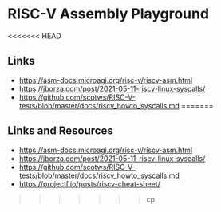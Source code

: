 # RISC-V Assembly Playground

<<<<<<< HEAD
## Links
- <https://asm-docs.microagi.org/risc-v/riscv-asm.html>
- <https://jborza.com/post/2021-05-11-riscv-linux-syscalls/>
- <https://github.com/scotws/RISC-V-tests/blob/master/docs/riscv_howto_syscalls.md>
=======
## Links and Resources
- <https://asm-docs.microagi.org/risc-v/riscv-asm.html>
- <https://jborza.com/post/2021-05-11-riscv-linux-syscalls/>
- <https://github.com/scotws/RISC-V-tests/blob/master/docs/riscv_howto_syscalls.md>
- <https://projectf.io/posts/riscv-cheat-sheet/>
>>>>>>> cp
